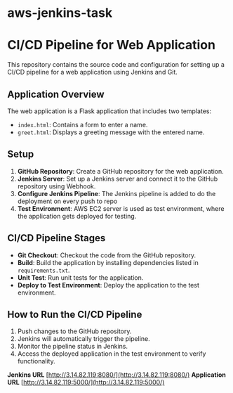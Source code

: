 # aws-jenkins-task

# CI/CD Pipeline for Web Application

This repository contains the source code and configuration for setting up a CI/CD pipeline for a web application using Jenkins and Git.

## Application Overview

The web application is a Flask application that includes two templates:
- `index.html`: Contains a form to enter a name.
- `greet.html`: Displays a greeting message with the entered name.

## Setup

1. **GitHub Repository**: Create a GitHub repository for the web application.
2. **Jenkins Server**: Set up a Jenkins server and connect it to the GitHub repository using Webhook.
3. **Configure Jenkins Pipeline**: The Jenkins pipeline is added to do the deployment on every push to repo
4. **Test Environment**: AWS EC2 server is used as test environment, where the application gets deployed for testing. 

## CI/CD Pipeline Stages

- **Git Checkout**: Checkout the code from the GitHub repository.
- **Build**: Build the application by installing dependencies listed in `requirements.txt`.
- **Unit Test**: Run unit tests for the application.
- **Deploy to Test Environment**: Deploy the application to the test environment.

## How to Run the CI/CD Pipeline

1. Push changes to the GitHub repository.
2. Jenkins will automatically trigger the pipeline.
3. Monitor the pipeline status in Jenkins.
4. Access the deployed application in the test environment to verify functionality.


**Jenkins URL** [http://3.14.82.119:8080/](http://3.14.82.119:8080/)
**Application URL** [http://3.14.82.119:5000/](http://3.14.82.119:5000/)
